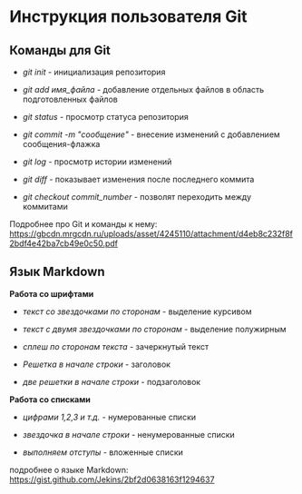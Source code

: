 # Инструкция пользователя Git
## Команды для Git
 * *git init* - инициализация репозитория

 * *git add имя_файла* - добавление отдельных файлов в область подготовленных файлов
 
* *git status* - просмотр статуса репозитория

* *git commit -m "сообщение"* - внесение изменений с добавлением сообщения-флажка

* *git log* - просмотр истории изменений


* *git diff* - показывает изменения после последнего коммита

* *git checkout commit_number* - позволят переходить между коммитами

Подробнее про Git и команды к нему: https://gbcdn.mrgcdn.ru/uploads/asset/4245110/attachment/d4eb8c232f8f2bdf4e42ba7cb49e0c50.pdf

## Язык Markdown
**Работа со шрифтами**

* *текст со звездочками по сторонам* - выделение курсивом

* *текст с двумя звездочками по сторонам* - выделение полужирным

* *сплеш по сторонам текста* - зачеркнутый текст

* *Решетка в начале строки* - заголовок

* *две решетки в начале строки* - подзаголовок

**Работа со списками**

* *цифрами 1,2,3 и т.д.* - нумерованные списки

* *звездочка в начале строки* - ненумерованные списки

* *выполняем отступы* - вложенные списки

подробнее о языке Markdown: https://gist.github.com/Jekins/2bf2d0638163f1294637